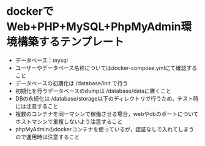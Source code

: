 # dockerでWeb+PHP+MySQL+PhpMyAdmin環境構築するテンプレート

 - データベース：mysql
 - ユーザーやデータベース名称についてはdocker-compose.ymlにて確認すること
 - データベースの初期化は /database/init で行う
 - 初期化を行うデータベースのdumpは /database/dataに置くこと
 - DBの永続化は /database/storage以下のディレクトリで行うため，テスト時には注意すること
 - 複数のコンテナを同一マシンで稼働させる場合，webやdbのポートについてホストマシンで重複しないよう注意すること
 - phpMyAdminのdockerコンテナを使っているが，認証なしで入れてしまうので運用時は注意すること